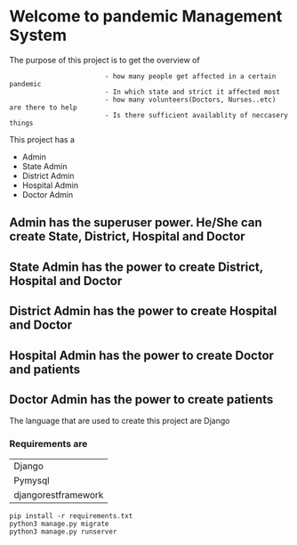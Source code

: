 # Welcome to pandemic Management System

The purpose of this project is to get the overview of 

							- how many people get affected in a certain pandemic
							- In which state and strict it affected most
							- how many volunteers(Doctors, Nurses..etc) are there to help 
							- Is there sufficient availablity of neccasery things



This project has a

- Admin
- State Admin
- District Admin
- Hospital Admin
- Doctor Admin

## Admin has the superuser power. He/She can create State, District, Hospital and Doctor

## State Admin has the power to create District, Hospital and Doctor

## District Admin has the power to create Hospital and Doctor

## Hospital Admin has the power to create Doctor and patients

## Doctor Admin has the power to create patients



The language that are used to create this project are Django

### Requirements are 

|                     |
| ------------------- |
| Django              |
| Pymysql             |
| djangorestframework |

```Python3
pip install -r requirements.txt
python3 manage.py migrate
python3 manage.py runserver
```
